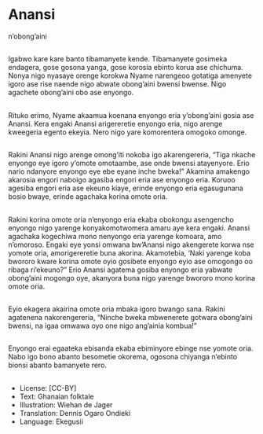 # Anansi
n’obong’aini

##
Igabwo kare kare banto
tibamanyete kende. Tibamanyete
gosimeka endagera, gose gosona
yanga, gose korosia ebinto korua
ase chichuma.
Nonya nigo nyasaye orenge
korokwa Nyame narengeoo gotatiga
amenyete igoro ase rise naende
nigo abwate obong’aini bwensi
bwense. Nigo agachete obong’aini
obo ase enyongo.


##
Rituko erimo, Nyame akaamua
koenana enyongo eria y’obong’aini
gosia ase Anansi.
Kera engaki Anansi arigereretie
enyongo eria, nigo arenge
kweegeria egento ekeyia. Nero nigo
yare komorentera omogoko
omonge.


##
Rakini Anansi nigo arenge omong’iti
nokoba igo akarengereria, “Tiga
nkache enyongo eye igoro y’omote
omotaambe, ase onde bwensi
atayenyore. Erio nario ndanyore
enyongo eye ebe eyane inche
bweka!”
Akamina amakengo akarosia engori
naboigo agasiba engori eria ase
enyongo eria. Koruoo agesiba
engori eria ase ekeuno kiaye, erinde
enyongo eria egasugunana bosio
bwaye, erinde agachaka korina
omote oria.


##
Rakini korina omote oria n’enyongo
eria ekaba obokongu asengencho
enyongo nigo yarenge
konyakomotwomera amaru aye
kera engaki. Anansi agachaka
kogechiwa mono nenyongo eria
yarenge komoara, amo n’omoroso.
Engaki eye yonsi omwana
bw’Anansi nigo akengerete korwa
nse yomote oria, amorigereretie
buna akorina. Akamotebia, ‘Naki
yarenge koba bwororo kware korina
omote oyio gosibete enyongo eyio
ase omogongo oo ribaga
ri’ekeuno?”
Erio Anansi agatema gosiba
enyongo eria yabwate obong’aini
mogongo oye, akanyora buna nigo
yarenge bwororo mono korina
omote oria.

##
Eyio ekagera akairina omote oria
mbaka igoro bwango sana.
Rakini agatenena nakorengereria,
“Ninche bweka mbwenerete
gotwara obong’aini bwensi, na igaa
omwawa oyo one nigo ang’ainia
kombua!”


##
Enyongo erai egaateka ebisanda
ekaba ebiminyore ebinge nse
yomote oria.
Nabo igo bono abanto besometie
okorema, ogosona chiyanga
n’ebinto bionsi abanto bamanyete
rero.


##
* License: [CC-BY]
* Text: Ghanaian folktale
* Illustration: Wiehan de Jager
* Translation: Dennis Ogaro Ondieki
* Language: Ekegusii
